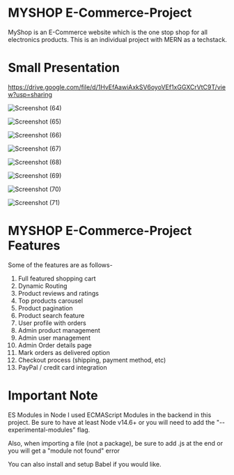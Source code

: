 # MYSHOP E-Commerce-Project
MyShop is an E-Commerce website which is the one stop shop for all electronics products. This is an individual project with MERN as a techstack.

# Small Presentation 
https://drive.google.com/file/d/1HvEfAawiAxkSV6oyoVEf1xGGXCrVtC9T/view?usp=sharing

![Screenshot (64)](https://user-images.githubusercontent.com/93336602/176585597-9af8693a-4972-484d-b7fc-d793b8ae19d3.png)


![Screenshot (65)](https://user-images.githubusercontent.com/93336602/176585870-3a27012c-d53f-404b-b68c-cc563c019557.png)


![Screenshot (66)](https://user-images.githubusercontent.com/93336602/176585902-5303e18b-579a-4a45-b6b0-949a7bb81f5a.png)


![Screenshot (67)](https://user-images.githubusercontent.com/93336602/176585929-225d47bc-a21d-4b15-93c1-7ba34ce66f35.png)


![Screenshot (68)](https://user-images.githubusercontent.com/93336602/176585966-0ab2ec03-d89c-447a-b96e-0deb05c9ddcb.png)


![Screenshot (69)](https://user-images.githubusercontent.com/93336602/176586022-c75035a2-c006-486e-aaeb-f388614fdef7.png)


![Screenshot (70)](https://user-images.githubusercontent.com/93336602/176586077-ecb20fab-c9ac-4e3b-9ba5-d994f44cf74a.png)


![Screenshot (71)](https://user-images.githubusercontent.com/93336602/176586106-bbdfd297-277f-494f-9b59-ef49ca28f783.png)


# MYSHOP E-Commerce-Project Features
Some of the features are as follows-

1. Full featured shopping cart
2. Dynamic Routing
3. Product reviews and ratings
4. Top products carousel
5. Product pagination
6. Product search feature
7. User profile with orders
8. Admin product management
9. Admin user management
10. Admin Order details page
11. Mark orders as delivered option
12. Checkout process (shipping, payment method, etc)
13. PayPal / credit card integration


# Important Note
ES Modules in Node
I used ECMAScript Modules in the backend in this project. Be sure to have at least Node v14.6+ or you will need to add the "--experimental-modules" flag.

Also, when importing a file (not a package), be sure to add .js at the end or you will get a "module not found" error

You can also install and setup Babel if you would like.
